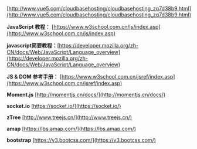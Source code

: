 [http://www.vue5.com/cloudbasehosting/cloudbasehosting_zq7d38b9.html](http://www.vue5.com/cloudbasehosting/cloudbasehosting_zq7d38b9.html)

**JavaScript 教程**： [https://www.w3school.com.cn/js/index.asp](https://www.w3school.com.cn/js/index.asp)

**javascript简要教程：**[https://developer.mozilla.org/zh-CN/docs/Web/JavaScript/Language_overview](https://developer.mozilla.org/zh-CN/docs/Web/JavaScript/Language_overview)

**JS & DOM 参考手册：** [https://www.w3school.com.cn/jsref/index.asp](https://www.w3school.com.cn/jsref/index.asp)

**Moment.js** [http://momentjs.cn/docs/](http://momentjs.cn/docs/)

**socket.io** [https://socket.io/](https://socket.io/)

**zTree** [http://www.treejs.cn/](http://www.treejs.cn/)

**amap** [https://lbs.amap.com/](https://lbs.amap.com/)

**bootstrap** [https://v3.bootcss.com/](https://v3.bootcss.com/)
